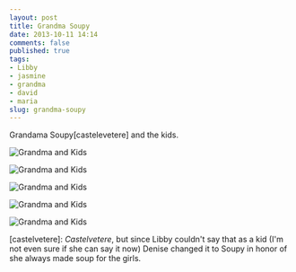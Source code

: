 ```yaml
---
layout: post
title: Grandma Soupy
date: 2013-10-11 14:14
comments: false
published: true
tags:
- Libby
- jasmine
- grandma
- david
- maria
slug: grandma-soupy
---
```

Grandama Soupy[castelevetere] and the kids.

![Grandma and Kids](http://media.eick.us/media/photographs/2013/2013-06-20/grandma-and-kids-2013-06-20-at-20-14-07.jpg)

![Grandma and Kids](http://media.eick.us/media/photographs/2013/2013-06-20/grandma-and-kids-2013-06-20-at-20-17-04.jpg)

![Grandma and Kids](http://media.eick.us/media/photographs/2013/2013-06-20/grandma-and-kids-2013-06-20-at-20-20-58.jpg)

![Grandma and Kids](http://media.eick.us/media/photographs/2013/2013-06-20/grandma-and-kids-2013-06-20-at-20-22-11.jpg)

![Grandma and Kids](http://media.eick.us/media/photographs/2013/2013-06-20/grandma-and-kids-2013-06-20-at-20-24-28.jpg)

[castelvetere]: *Castelvetere*, but since Libby couldn't say that as a kid (I'm not even sure if she can say it now) Denise changed it to Soupy in honor of she always made soup for the girls.
